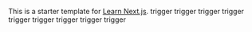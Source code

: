 This is a starter template for [Learn Next.js](https://nextjs.org/learn).
trigger
trigger
trigger
trigger
trigger
trigger
trigger
trigger
trigger
